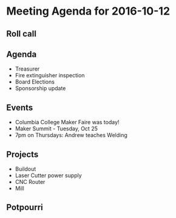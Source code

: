 Meeting Agenda for 2016-10-12
==============================

Roll call
---------

Agenda
------

- Treasurer
- Fire extinguisher inspection
- Board Elections
- Sponsorship update

Events
------

- Columbia College Maker Faire was today!
- Maker Summit - Tuesday, Oct 25
- 7pm on Thursdays: Andrew teaches Welding

Projects
--------

- Buildout
- Laser Cutter power supply
- CNC Router
- Mill

Potpourri
---------
